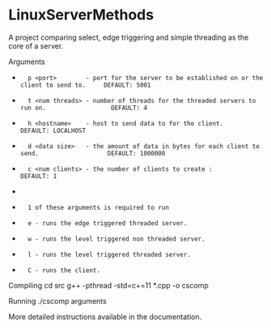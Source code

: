 # LinuxServerMethods
A project comparing select, edge triggering and simple threading as the core of a server.

Arguments
*       p <port>        - port for the server to be established on or the client to send to.     DEFAULT: 5001
*       t <num threads> - number of threads for the threaded servers to run on.                  DEFAULT: 4
*       h <hostname>    - host to send data to for the client.                                   DEFAULT: LOCALHOST
*       d <data size>   - the amount of data in bytes for each client to send.                   DEFAULT: 1000000
*       c <num clients> - the number of clients to create :                                      DEFAULT: 1
*       
*       1 of these arguments is required to run
*       e - runs the edge triggered threaded server.
*       w - runs the level triggered non threaded server.
*       l - runs the level triggered threaded server.
*       C - runs the client.

Compiling
cd src
g++ -pthread -std=c+=11 *.cpp -o cscomp

Running
./cscomp arguments

More detailed instructions available in the documentation.